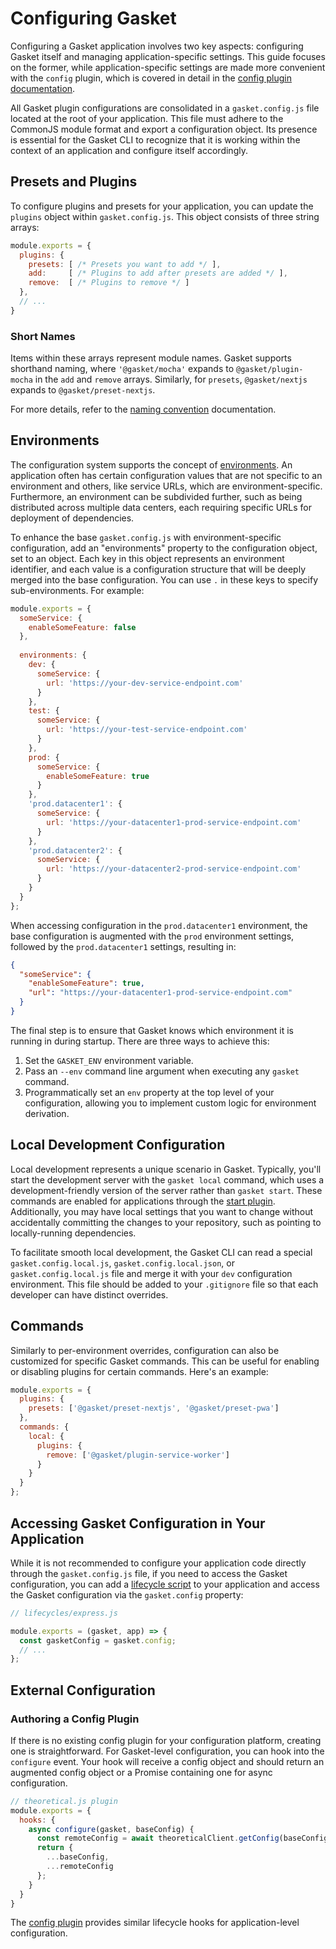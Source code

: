 # Configuring Gasket

Configuring a Gasket application involves two key aspects: configuring Gasket
itself and managing application-specific settings. This guide focuses on the
former, while application-specific settings are made more convenient with the
`config` plugin, which is covered in detail in the [config plugin
documentation][config plugin].

All Gasket plugin configurations are consolidated in a `gasket.config.js` file
located at the root of your application. This file must adhere to the CommonJS
module format and export a configuration object. Its presence is essential for
the Gasket CLI to recognize that it is working within the context of an
application and configure itself accordingly.

## Presets and Plugins

To configure plugins and presets for your application, you can update the
`plugins` object within `gasket.config.js`. This object consists of three string
arrays:

```js
module.exports = {
  plugins: {
    presets: [ /* Presets you want to add */ ],
    add:     [ /* Plugins to add after presets are added */ ],
    remove:  [ /* Plugins to remove */ ]
  },
  // ...
}
```

### Short Names

Items within these arrays represent module names. Gasket supports shorthand
naming, where `'@gasket/mocha'` expands to `@gasket/plugin-mocha` in the `add`
and `remove` arrays. Similarly, for `presets`, `@gasket/nextjs` expands to
`@gasket/preset-nextjs`.

For more details, refer to the [naming convention] documentation.

## Environments

The configuration system supports the concept of
[environments](https://en.wikipedia.org/wiki/Deployment_environment). An
application often has certain configuration values that are not specific to an
environment and others, like service URLs, which are environment-specific.
Furthermore, an environment can be subdivided further, such as being distributed
across multiple data centers, each requiring specific URLs for deployment of
dependencies.

To enhance the base `gasket.config.js` with environment-specific configuration,
add an "environments" property to the configuration object, set to an object.
Each key in this object represents an environment identifier, and each value is
a configuration structure that will be deeply merged into the base
configuration. You can use `.` in these keys to specify sub-environments. For
example:

```js
module.exports = {
  someService: {
    enableSomeFeature: false
  },
  
  environments: {
    dev: {
      someService: {
        url: 'https://your-dev-service-endpoint.com'
      }
    },
    test: {
      someService: {
        url: 'https://your-test-service-endpoint.com'
      }
    },
    prod: {
      someService: {
        enableSomeFeature: true
      }
    },
    'prod.datacenter1': {
      someService: {
        url: 'https://your-datacenter1-prod-service-endpoint.com'
      }
    },
    'prod.datacenter2': {
      someService: {
        url: 'https://your-datacenter2-prod-service-endpoint.com'
      }
    }
  }
};
```

When accessing configuration in the `prod.datacenter1` environment, the base
configuration is augmented with the `prod` environment settings, followed by the
`prod.datacenter1` settings, resulting in:

```json
{
  "someService": {
    "enableSomeFeature": true,
    "url": "https://your-datacenter1-prod-service-endpoint.com"
  }
}
```

The final step is to ensure that Gasket knows which environment it is running in
during startup. There are three ways to achieve this:

1. Set the `GASKET_ENV` environment variable.
2. Pass an `--env` command line argument when executing any `gasket` command.
3. Programmatically set an `env` property at the top level of your
   configuration, allowing you to implement custom logic for environment
   derivation.

## Local Development Configuration

Local development represents a unique scenario in Gasket. Typically, you'll
start the development server with the `gasket local` command, which uses a
development-friendly version of the server rather than `gasket start`. These
commands are enabled for applications through the [start plugin]. Additionally,
you may have local settings that you want to change without accidentally
committing the changes to your repository, such as pointing to locally-running
dependencies.

To facilitate smooth local development, the Gasket CLI can read a special
`gasket.config.local.js`, `gasket.config.local.json`, or
`gasket.config.local.js` file and merge it with your `dev` configuration
environment. This file should be added to your `.gitignore` file so that each
developer can have distinct overrides.

## Commands

Similarly to per-environment overrides, configuration can also be customized for
specific Gasket commands. This can be useful for enabling or disabling plugins
for certain commands. Here's an example:

```js
module.exports = {
  plugins: {
    presets: ['@gasket/preset-nextjs', '@gasket/preset-pwa']
  },
  commands: {
    local: {
      plugins: {
        remove: ['@gasket/plugin-service-worker']
      }
    }
  }
};
```

## Accessing Gasket Configuration in Your Application

While it is not recommended to configure your application code directly through
the `gasket.config.js` file, if you need to access the Gasket configuration, you
can add a [lifecycle script][lifecycle plugin] to your application and access
the Gasket configuration via the `gasket.config` property:

```js
// lifecycles/express.js

module.exports = (gasket, app) => {
  const gasketConfig = gasket.config;
  // ...
};
```

## External Configuration

### Authoring a Config Plugin

If there is no existing config plugin for your configuration platform, creating
one is straightforward. For Gasket-level configuration, you can hook into the
`configure` event. Your hook will receive a config object and should return an
augmented config object or a Promise containing one for async configuration.

```js
// theoretical.js plugin
module.exports = {
  hooks: {
    async configure(gasket, baseConfig) {
      const remoteConfig = await theoreticalClient.getConfig(baseConfig.theoretical.url);
      return {
        ...baseConfig,
        ...remoteConfig
      };
    }
  }
}
```

The [config plugin] provides similar lifecycle hooks for application-level
configuration.

[config plugin]: /packages/gasket-plugin-config/README.md
[start plugin]: /packages/gasket-plugin-start/README.md
[lifecycle plugin]: /packages/gasket-plugin-lifecycle/README.md
[naming convention]: /packages/gasket-resolve/README.md
